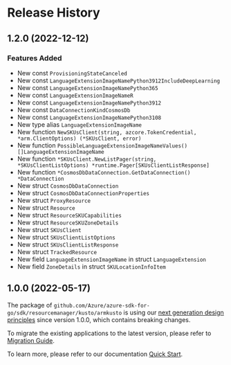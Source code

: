 # Release History

## 1.2.0 (2022-12-12)
### Features Added

- New const `ProvisioningStateCanceled`
- New const `LanguageExtensionImageNamePython3912IncludeDeepLearning`
- New const `LanguageExtensionImageNamePython365`
- New const `LanguageExtensionImageNameR`
- New const `LanguageExtensionImageNamePython3912`
- New const `DataConnectionKindCosmosDb`
- New const `LanguageExtensionImageNamePython3108`
- New type alias `LanguageExtensionImageName`
- New function `NewSKUsClient(string, azcore.TokenCredential, *arm.ClientOptions) (*SKUsClient, error)`
- New function `PossibleLanguageExtensionImageNameValues() []LanguageExtensionImageName`
- New function `*SKUsClient.NewListPager(string, *SKUsClientListOptions) *runtime.Pager[SKUsClientListResponse]`
- New function `*CosmosDbDataConnection.GetDataConnection() *DataConnection`
- New struct `CosmosDbDataConnection`
- New struct `CosmosDbDataConnectionProperties`
- New struct `ProxyResource`
- New struct `Resource`
- New struct `ResourceSKUCapabilities`
- New struct `ResourceSKUZoneDetails`
- New struct `SKUsClient`
- New struct `SKUsClientListOptions`
- New struct `SKUsClientListResponse`
- New struct `TrackedResource`
- New field `LanguageExtensionImageName` in struct `LanguageExtension`
- New field `ZoneDetails` in struct `SKULocationInfoItem`


## 1.0.0 (2022-05-17)

The package of `github.com/Azure/azure-sdk-for-go/sdk/resourcemanager/kusto/armkusto` is using our [next generation design principles](https://azure.github.io/azure-sdk/general_introduction.html) since version 1.0.0, which contains breaking changes.

To migrate the existing applications to the latest version, please refer to [Migration Guide](https://aka.ms/azsdk/go/mgmt/migration).

To learn more, please refer to our documentation [Quick Start](https://aka.ms/azsdk/go/mgmt).
